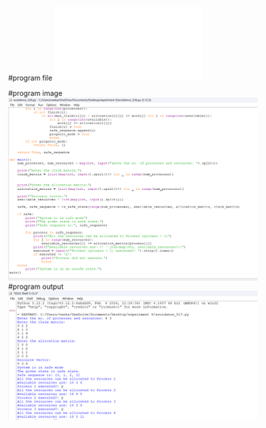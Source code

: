 #program file
![program file](avoidence_526.py)

#program image
![program image](avoidence_program.png)
#program output
![program output](avoidence_output.png)




